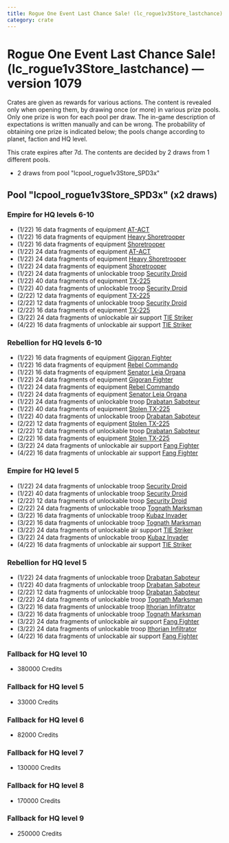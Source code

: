 ```yaml
---
title: Rogue One Event Last Chance Sale! (lc_rogue1v3Store_lastchance)
category: crate
---
```


# Rogue One Event Last Chance Sale! (lc_rogue1v3Store_lastchance) — version 1079

Crates are given as rewards for various actions. The content is revealed only when opening them, by drawing once (or more) in various prize pools. Only one prize is won for each pool per draw. The in-game description of expectations is written manually and can be wrong. The probability of obtaining one prize is indicated below; the pools change according to planet, faction and HQ level.

This crate expires after 7d. The contents are decided by 2 draws from 1 different pools.
  * 2 draws from pool "lcpool_rogue1v3Store_SPD3x"

## Pool "lcpool_rogue1v3Store_SPD3x" (x2 draws)

### Empire for HQ levels 6-10

  * (1/22) 16 data fragments of equipment [AT-ACT](eqpEmpireCargoGreatDane)
  * (1/22) 16 data fragments of equipment [Heavy Shoretrooper](eqpEmpirePentagonHeavyTrooper)
  * (1/22) 16 data fragments of equipment [Shoretrooper](eqpEmpirePentagonTrooper)
  * (1/22) 24 data fragments of equipment [AT-ACT](eqpEmpireCargoGreatDane)
  * (1/22) 24 data fragments of equipment [Heavy Shoretrooper](eqpEmpirePentagonHeavyTrooper)
  * (1/22) 24 data fragments of equipment [Shoretrooper](eqpEmpirePentagonTrooper)
  * (1/22) 24 data fragments of unlockable troop [Security Droid](SecurityDroid)
  * (1/22) 40 data fragments of equipment [TX-225](eqpEmpireHovertank)
  * (1/22) 40 data fragments of unlockable troop [Security Droid](SecurityDroid)
  * (2/22) 12 data fragments of equipment [TX-225](eqpEmpireHovertank)
  * (2/22) 12 data fragments of unlockable troop [Security Droid](SecurityDroid)
  * (2/22) 16 data fragments of equipment [TX-225](eqpEmpireHovertank)
  * (3/22) 24 data fragments of unlockable air support [TIE Striker](AtmosMig)
  * (4/22) 16 data fragments of unlockable air support [TIE Striker](AtmosMig)

### Rebellion for HQ levels 6-10

  * (1/22) 16 data fragments of equipment [Gigoran Fighter](eqpRebelShaggyAlien)
  * (1/22) 16 data fragments of equipment [Rebel Commando](eqpRebelPentagonSoldier)
  * (1/22) 16 data fragments of equipment [Senator Leia Organa](eqpRebelDiplomat)
  * (1/22) 24 data fragments of equipment [Gigoran Fighter](eqpRebelShaggyAlien)
  * (1/22) 24 data fragments of equipment [Rebel Commando](eqpRebelPentagonSoldier)
  * (1/22) 24 data fragments of equipment [Senator Leia Organa](eqpRebelDiplomat)
  * (1/22) 24 data fragments of unlockable troop [Drabatan Saboteur](BigMouthAlien)
  * (1/22) 40 data fragments of equipment [Stolen TX-225](eqpRebelHovertank)
  * (1/22) 40 data fragments of unlockable troop [Drabatan Saboteur](BigMouthAlien)
  * (2/22) 12 data fragments of equipment [Stolen TX-225](eqpRebelHovertank)
  * (2/22) 12 data fragments of unlockable troop [Drabatan Saboteur](BigMouthAlien)
  * (2/22) 16 data fragments of equipment [Stolen TX-225](eqpRebelHovertank)
  * (3/22) 24 data fragments of unlockable air support [Fang Fighter](FangFighter)
  * (4/22) 16 data fragments of unlockable air support [Fang Fighter](FangFighter)

### Empire for HQ level 5

  * (1/22) 24 data fragments of unlockable troop [Security Droid](SecurityDroid)
  * (1/22) 40 data fragments of unlockable troop [Security Droid](SecurityDroid)
  * (2/22) 12 data fragments of unlockable troop [Security Droid](SecurityDroid)
  * (2/22) 24 data fragments of unlockable troop [Tognath Marksman](EmpireTognath)
  * (3/22) 16 data fragments of unlockable troop [Kubaz Invader](KubazInvader)
  * (3/22) 16 data fragments of unlockable troop [Tognath Marksman](EmpireTognath)
  * (3/22) 24 data fragments of unlockable air support [TIE Striker](AtmosMig)
  * (3/22) 24 data fragments of unlockable troop [Kubaz Invader](KubazInvader)
  * (4/22) 16 data fragments of unlockable air support [TIE Striker](AtmosMig)

### Rebellion for HQ level 5

  * (1/22) 24 data fragments of unlockable troop [Drabatan Saboteur](BigMouthAlien)
  * (1/22) 40 data fragments of unlockable troop [Drabatan Saboteur](BigMouthAlien)
  * (2/22) 12 data fragments of unlockable troop [Drabatan Saboteur](BigMouthAlien)
  * (2/22) 24 data fragments of unlockable troop [Tognath Marksman](RebelTognath)
  * (3/22) 16 data fragments of unlockable troop [Ithorian Infiltrator](IthorianInfiltrator)
  * (3/22) 16 data fragments of unlockable troop [Tognath Marksman](RebelTognath)
  * (3/22) 24 data fragments of unlockable air support [Fang Fighter](FangFighter)
  * (3/22) 24 data fragments of unlockable troop [Ithorian Infiltrator](IthorianInfiltrator)
  * (4/22) 16 data fragments of unlockable air support [Fang Fighter](FangFighter)

### Fallback for HQ level 10

  * 380000 Credits

### Fallback for HQ level 5

  * 33000 Credits

### Fallback for HQ level 6

  * 82000 Credits

### Fallback for HQ level 7

  * 130000 Credits

### Fallback for HQ level 8

  * 170000 Credits

### Fallback for HQ level 9

  * 250000 Credits